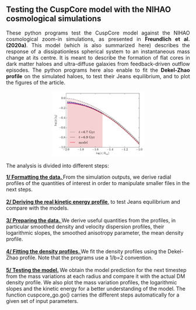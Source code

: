 <h2> Testing the CuspCore model with the NIHAO cosmological simulations</h2>

<p align="justify">
These python programs test the CuspCore model against the NIHAO cosmological zoom-in simulations, as presented in <a href="https://ui.adsabs.harvard.edu/abs/2020MNRAS.491.4523F/abstract"  style="text-decoration:none" class="type1"><b>Freundlich et al. (2020a)</b></a>. This model (which is also summarized <a href="https://ui.adsabs.harvard.edu/abs/2019sf2a.conf..477F/abstract"  style="text-decoration:none" class="type1">here</a>) describes the response of a dissipationless spherical system to an instantaneous mass change at its centre. It is meant to describe the formation of flat cores in dark matter haloes and ultra-diffuse galaxies from feedback-driven outflow episodes. The python programs here also enable to fit the <a href="https://ui.adsabs.harvard.edu/abs/2020arXiv200408395F"  style="text-decoration:none" class="type1"><b>Dekel-Zhao profile</b></a> on the simulated haloes, to test their Jeans equilibrium, and to plot the figures of the article. 
</p>

<p align="center">
<img src="NIHAOtest_rho.png"  width=50%>
</p>

<p align="justify"> The analysis is divided into different steps:</p>

<div><u><b><a href="formatting.md">1/ Formatting the data.</a> </b></u>From the simulation outputs, we derive radial profiles of the quantities of interest in order to manipulate smaller files in the next steps. <br>
<br>
</div>
<div><a href="treal.md"><u><b>2/ Deriving the real kinetic energy profile</b></u>,</a> to test Jeans equilibrium and compare with the models. <br>
<br>
</div>
<div><u><a href="prepare.md"><b>3/ Preparing the data.</b></a> </u>We derive useful quantities from the profiles, in particular smoothed density and velocity dispersion profiles, their logarithmic slopes, the smoothed anisotropy parameter, the mean density profile. <br>
<br>
</div>
<div><u><b><a href="fitting.md">4/ Fitting the density profiles.</a> </b></u>We fit the density profiles using the <a href="https://ui.adsabs.harvard.edu/abs/2020arXiv200408395F"  style="text-decoration:none" class="type1">Dekel-Zhao profile</a>. Note that the programs use a 1/b=2 convention.<br>
<br>
</div>
<div><b><a href="evolving.md"><u>5/ Testing the model.</u></a> </b>We obtain the model prediction for the next timestep from the mass variations at each radius and compare it with the actual DM density profile. We also plot the mass variation profiles, the logarithmic slopes and the kinetic energy for a better understanding of the model. The function cuspcore_go.go() carries the different steps automatically for a given set of input parameters. <br>
</div>
